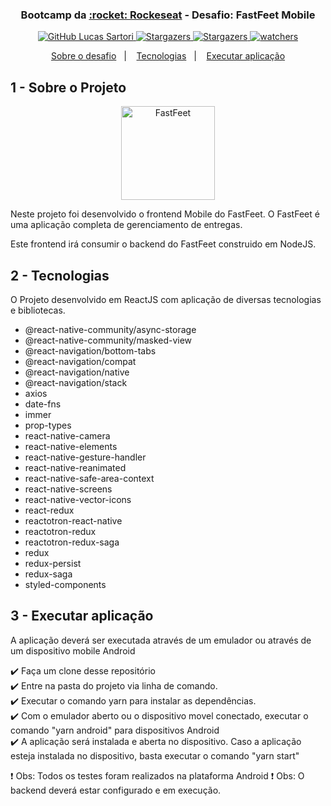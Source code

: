 <h3 align="center" >
  Bootcamp da <a text-decoration="none" href="https://rocketseat.com.br">:rocket: Rockeseat</a> - Desafio: FastFeet Mobile
</h3>

<p align="center">
  <a href="https://github.com/lucasssartori?tab=followers">
    <img alt="GitHub Lucas Sartori" src="https://img.shields.io/github/followers/lucasssartori?style=social">
  </a>

  <a href="https://github.com/lucasssartori/fastfeetmobile/stargazers">
    <img alt="Stargazers" src="https://img.shields.io/github/stars/lucasssartori/fastfeetmobile?style=social">
  </a>
  <a href="https://github.com/lucasssartori/fastfeetmobile/forks/">
    <img alt="Stargazers" src="https://img.shields.io/github/forks/lucasssartori/fastfeetmobile?style=social">
  </a>

  <a href="https://github.com/lucasssartori/fastfeetmobile/watchers">
    <img alt="watchers" src="https://img.shields.io/github/watchers/lucasssartori/fastfeetmobile?style=social">
  </a>
</p>

<p align="center">
  <a href="#1---sobre-o-módulo">Sobre o desafio</a>&nbsp;&nbsp;&nbsp;|&nbsp;&nbsp;&nbsp;
  <a href="#2---tecnologias">Tecnologias</a>&nbsp;&nbsp;&nbsp;|&nbsp;&nbsp;&nbsp;
  <a href="#3---executar-aplicação">Executar aplicação</a>
</p>

## 1 - Sobre o Projeto

<p align="center">
    <img
      alt="FastFeet"
      src="https://github.com/lucasssartori/fastfeetbackend/blob/master/tmp/logo.png?raw=true"
      width="150px" />
</p>

Neste projeto foi desenvolvido o frontend Mobile do FastFeet. O FastFeet é uma aplicação completa de gerenciamento de entregas.

Este frontend irá consumir o backend do FastFeet construido em NodeJS.

## 2 - Tecnologias

O Projeto desenvolvido em ReactJS com aplicação de diversas tecnologias e bibliotecas.

- @react-native-community/async-storage
- @react-native-community/masked-view
- @react-navigation/bottom-tabs
- @react-navigation/compat
- @react-navigation/native
- @react-navigation/stack
- axios
- date-fns
- immer
- prop-types
- react-native-camera
- react-native-elements
- react-native-gesture-handler
- react-native-reanimated
- react-native-safe-area-context
- react-native-screens
- react-native-vector-icons
- react-redux
- reactotron-react-native
- reactotron-redux
- reactotron-redux-saga
- redux
- redux-persist
- redux-saga
- styled-components

## 3 - Executar aplicação

<p>A aplicação deverá ser executada através de um emulador ou através de um dispositivo mobile Android</p>

:heavy_check_mark: Faça um clone desse repositório <br />
:heavy_check_mark: Entre na pasta do projeto via linha de comando. <br />
:heavy_check_mark: Executar o comando yarn para instalar as dependências. <br />
:heavy_check_mark: Com o emulador aberto ou o dispositivo movel conectado, executar o comando "yarn android" para dispositivos Android <br />
:heavy_check_mark: A aplicação será instalada e aberta no dispositivo. Caso a aplicação esteja instalada no dispositivo, basta executar o comando "yarn start" <br />

:heavy_exclamation_mark: Obs: Todos os testes foram realizados na plataforma Android
:heavy_exclamation_mark: Obs: O backend deverá estar configurado e em execução.

